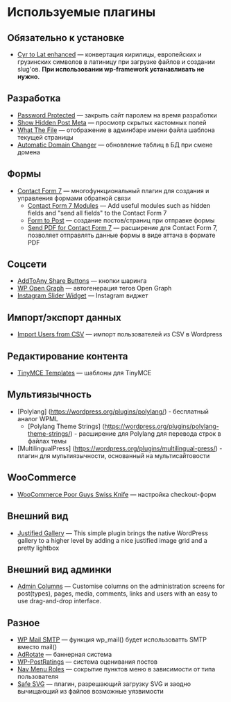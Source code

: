 # Используемые плагины

## Обязательно к установке

* [Cyr to Lat enhanced](https://wordpress.org/plugins/cyr3lat/) — конвертация кирилицы, европейских и грузинских символов в латиницу при загрузке файлов и создании slug'ов. **При использовании wp-framework устанавливать не нужно.**

## Разработка
* [Password Protected](https://wordpress.org/plugins/password-protected/) — закрыть сайт паролем на время разработки
* [Show Hidden Post Meta](https://wordpress.org/plugins/show-hidden-post-meta/) — просмотр скрытых кастомных полей
* [What The File](https://wordpress.org/plugins/what-the-file/) — отображение в админбаре имени файла шаблона текущей страницы
* [Automatic Domain Changer](https://wordpress.org/plugins/automatic-domain-changer/) — обновление таблиц в БД при смене домена

## Формы

* [Contact Form 7](https://wordpress.org/plugins/contact-form-7/) — многофункциональный плагин для создания и управления формами обратной связи
  * [Contact Form 7 Modules](https://wordpress.org/plugins/contact-form-7-modules/) — Add useful modules such as hidden fields and "send all fields" to the Contact Form 7
  * [Form to Post](https://wordpress.org/plugins/form-to-post/) — создание постов/страниц при отправке формы
  * [Send PDF for Contact Form 7](https://wordpress.org/plugins/send-pdf-for-contact-form-7/) — расширение для Contact Form 7, позволяет отправлять данные формы в виде аттача в формате PDF

## Cоцсети

* [AddToAny Share Buttons](https://wordpress.org/plugins/add-to-any/) — кнопки шаринга
* [WP Open Graph](https://wordpress.org/plugins/wp-open-graph/) — автогенерация тегов Open Graph
* [Instagram Slider Widget](https://wordpress.org/plugins/instagram-slider-widget/) — Instagram виджет

## Импорт/экспорт данных

* [Import Users from CSV](https://wordpress.org/plugins/import-users-from-csv/) — импорт пользователей из CSV в Wordpress

## Редактирование контента

* [TinyMCE Templates](https://wordpress.org/plugins/tinymce-templates/screenshots/) — шаблоны для TinyMCE

## Мультиязычность

* [Polylang] (https://wordpress.org/plugins/polylang/) - бесплатный аналог WPML
  * [Polylang Theme Strings] (https://wordpress.org/plugins/polylang-theme-strings/) - расширение для Polylang для перевода строк в файлах темы
* [MultilingualPress] (https://wordpress.org/plugins/multilingual-press/) - плагин для мультиязычности, основанный на мультисайтовости

## WooCommerce
* [WooCommerce Poor Guys Swiss Knife](https://wordpress.org/plugins/woocommerce-poor-guys-swiss-knife/) — настройка checkout-форм

## Внешний вид
* [Justified Gallery](https://wordpress.org/plugins/justified-gallery/) — This simple plugin brings the native WordPress gallery to a higher level by adding a nice justified image grid and a pretty lightbox

## Внешний вид админки
* [Admin Columns](https://wordpress.org/plugins/codepress-admin-columns/) — Customise columns on the administration screens for post(types), pages, media, comments, links and users with an easy to use drag-and-drop interface.

## Разное
* [WP Mail SMTP](https://wordpress.org/plugins/wp-mail-smtp/) — функция wp_mail() будет использоватть SMTP вместо mail()
* [AdRotate](https://wordpress.org/plugins/adrotate/) — баннерная система
* [WP-PostRatings](https://wordpress.org/plugins/wp-postratings/) — система оценивания постов
* [Nav Menu Roles](https://wordpress.org/plugins/nav-menu-roles/) — сокрытие пунктов меню в зависимости от типа пользователя
* [Safe SVG](https://wordpress.org/plugins/safe-svg/) — плагин, разрешающий загрузку SVG и заодно вычищающий из файлов возможные уязвимости
